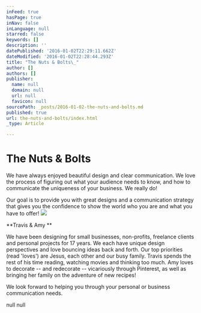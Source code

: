 ```yaml
---
inFeed: true
hasPage: true
inNav: false
inLanguage: null
starred: false
keywords: []
description: ''
datePublished: '2016-01-02T22:29:11.662Z'
dateModified: '2016-01-02T22:28:44.293Z'
title: "The Nuts & Bolts\_"
author: []
authors: []
publisher:
  name: null
  domain: null
  url: null
  favicon: null
sourcePath: _posts/2016-01-02-the-nuts-and-bolts.md
published: true
url: the-nuts-and-bolts/index.html
_type: Article

---
```

# The Nuts & Bolts 

We have always enjoyed beautiful design and clear communication. We love the process of figuring out what your audience needs to know, and how to communicate the uniqueness of your business. We really do! 

Our goal is to provide you with great designs and a communication strategy that gives you the confidence to show the world who you are and what you have to offer!
![](https://the-grid-user-content.s3-us-west-2.amazonaws.com/bf8c154b-a800-40d5-ade4-9f58e6479448.jpg)

**Travis & Amy **

We have been designing for small businesses, non-profits, freelance clients and personal projects for 17 years. We each have unique design perspectives and love bouncing ideas back and forth.  Our top priorities (read 'loves') are Jesus, each other and our busy family.  Travis spends the rest of his time reading, watching movies and thinking too much. Amy loves to decorate -- and redecorate -- vicariously through Pinterest, as well as bringing her family on the adventure of new recipes!

We look forward to helping you through your personal or business communication needs. 

null
null